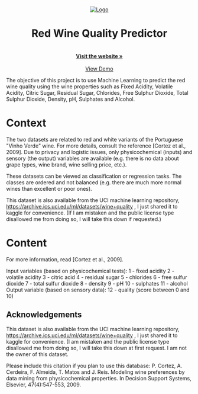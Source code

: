<!-- PROJECT LOGO -->
<br />
<p align="center">
  <a href="https://github.com/vanshhhhh">
    <img src="https://vanshhhhh.github.io/assets/img/redwine_logo.jpg" alt="Logo">

    
  </a>

  <h1 align="center">Red Wine Quality Predictor</h1>

  <p align="center"> 
    <br />
    <a href="https://redwine-quality-predictor.herokuapp.com/"><strong>Visit the website »</strong></a>
    <br />
    <br />
    <a href="https://redwine-quality-predictor.herokuapp.com/">View Demo</a>
  </p>
</p>

The objective of this project is to use Machine Learning to predict the red wine quality using the wine properties such as Fixed Acidity, Volatile Acidity, Citric Sugar, Residual Sugar, Chlorides, Free Sulphur Dioxide, Total Sulphur Dioxide, Density, pH, Sulphates and Alcohol.

# Context
The two datasets are related to red and white variants of the Portuguese "Vinho Verde" wine. For more details, consult the reference [Cortez et al., 2009]. Due to privacy and logistic issues, only physicochemical (inputs) and sensory (the output) variables are available (e.g. there is no data about grape types, wine brand, wine selling price, etc.).

These datasets can be viewed as classification or regression tasks. The classes are ordered and not balanced (e.g. there are much more normal wines than excellent or poor ones).

This dataset is also available from the UCI machine learning repository, https://archive.ics.uci.edu/ml/datasets/wine+quality , I just shared it to kaggle for convenience. (If I am mistaken and the public license type disallowed me from doing so, I will take this down if requested.)

# Content
For more information, read [Cortez et al., 2009].

Input variables (based on physicochemical tests):
1 - fixed acidity
2 - volatile acidity
3 - citric acid
4 - residual sugar
5 - chlorides
6 - free sulfur dioxide
7 - total sulfur dioxide
8 - density
9 - pH
10 - sulphates
11 - alcohol
Output variable (based on sensory data):
12 - quality (score between 0 and 10)
## Acknowledgements
This dataset is also available from the UCI machine learning repository, https://archive.ics.uci.edu/ml/datasets/wine+quality , I just shared it to kaggle for convenience. (I am mistaken and the public license type disallowed me from doing so, I will take this down at first request. I am not the owner of this dataset.

Please include this citation if you plan to use this database: P. Cortez, A. Cerdeira, F. Almeida, T. Matos and J. Reis. Modeling wine preferences by data mining from physicochemical properties. In Decision Support Systems, Elsevier, 47(4):547-553, 2009.
